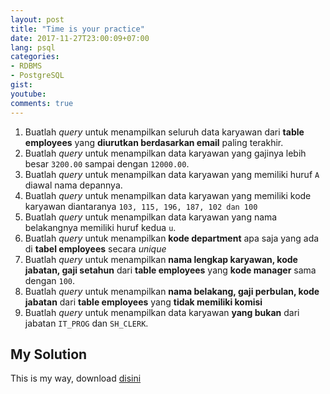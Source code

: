 ```yaml
---
layout: post
title: "Time is your practice"
date: 2017-11-27T23:00:09+07:00
lang: psql
categories:
- RDBMS
- PostgreSQL
gist: 
youtube: 
comments: true
---
```


1. Buatlah _query_ untuk menampilkan seluruh data karyawan dari **table employees** yang **diurutkan berdasarkan email** paling terakhir.
2. Buatlah _query_ untuk menampilkan data karyawan yang gajinya lebih besar `3200.00` sampai dengan `12000.00`.
3. Buatlah _query_ untuk menampilkan data karyawan yang memiliki huruf `A` diawal nama depannya.
4. Buatlah _query_ untuk menampilkan data karyawan yang memiliki kode karyawan diantaranya `103, 115, 196, 187, 102 dan 100`
5. Buatlah _query_ untuk menampilkan data karyawan yang nama belakangnya memiliki huruf kedua `u`.
6. Buatlah _query_ untuk menampilkan **kode department** apa saja yang ada di **tabel employees** secara _unique_
7. Buatlah _query_ untuk menampilkan **nama lengkap karyawan, kode jabatan, gaji setahun** dari **table employees** yang **kode manager** sama dengan `100`.
8. Buatlah _query_ untuk menampilkan **nama belakang, gaji perbulan, kode jabatan** dari **table employees** yang **tidak memiliki komisi**
9. Buatlah _query_ untuk menampilkan data karyawan **yang bukan** dari jabatan `IT_PROG` dan `SH_CLERK`.

## My Solution

This is my way, download [disini](/resources/downloads/file/psql.quis-1.zip)
